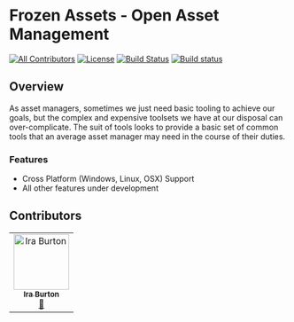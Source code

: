 # Frozen Assets - Open Asset Management
[![All Contributors](https://img.shields.io/badge/all_contributors-1-green.svg?style=flat)](#contributors)
[![License](https://img.shields.io/github/license/iburton/frozen)](https://github.com/iburton/frozen/blob/master/LICENSE)
[![Build Status](https://travis-ci.org/iburton/frozen.svg?branch=master)](https://travis-ci.org/iburton/frozen)
[![Build status](https://ci.appveyor.com/api/projects/status/wusjd45r51ueuv63?svg=true)](https://ci.appveyor.com/project/iburton/frozen)

## Overview
As asset managers, sometimes we just need basic tooling to achieve our goals, but the complex and expensive toolsets we have at our disposal can over-complicate. The suit of tools looks to provide a basic set of common tools that an average asset manager may need in the course of their duties.

### Features
- Cross Platform (Windows, Linux, OSX) Support
- All other features under development

## Contributors

<!-- ALL-CONTRIBUTORS-LIST:START - Do not remove or modify this section -->
<!-- prettier-ignore -->
<table>
  <tr>
    <td align="center"><a href="http://www.phiw.com"><img src="https://avatars0.githubusercontent.com/u/56963?v=4" width="100px;" alt="Ira Burton"/><br /><sub><b>Ira Burton</b></sub></a><br /><a href="#tool-iburton" title="Tools">🔧</a></td>
  </tr>
</table>

<!-- ALL-CONTRIBUTORS-LIST:END -->